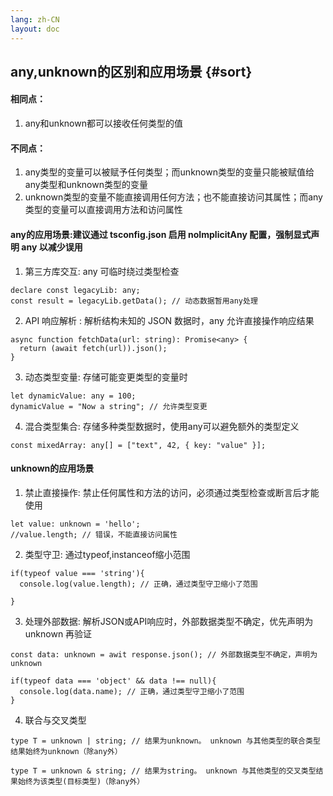 ```yaml
---
lang: zh-CN
layout: doc
---
```

## any,unknown的区别和应用场景 {#sort}
#### 相同点：
   1. any和unknown都可以接收任何类型的值
#### 不同点： 
   1. any类型的变量可以被赋予任何类型；而unknown类型的变量只能被赋值给any类型和unknown类型的变量
   2. unknown类型的变量不能直接调用任何方法；也不能直接访问其属性；而any类型的变量可以直接调用方法和访问属性
#### any的应用场景:建议通过 tsconfig.json 启用 noImplicitAny 配置，强制显式声明 any 以减少误用

1. 第三方库交互: any 可临时绕过类型检查
```
declare const legacyLib: any;
const result = legacyLib.getData(); // 动态数据暂用any处理
```
2. API 响应解析 : 解析结构未知的 JSON 数据时，any 允许直接操作响应结果
```
async function fetchData(url: string): Promise<any> {
  return (await fetch(url)).json();
}
```
3. 动态类型变量: 存储可能变更类型的变量时
```
let dynamicValue: any = 100;
dynamicValue = "Now a string"; // 允许类型变更
````
4. 混合类型集合: 存储多种类型数据时，使用any可以避免额外的类型定义
```
const mixedArray: any[] = ["text", 42, { key: "value" }];
```


#### unknown的应用场景
1. 禁止直接操作: 禁止任何属性和方法的访问，必须通过类型检查或断言后才能使用
```
let value: unknown = 'hello';
//value.length; // 错误，不能直接访问属性

```
2. 类型守卫: 通过typeof,instanceof缩小范围
```
if(typeof value === 'string'){
  console.log(value.length); // 正确，通过类型守卫缩小了范围

}
```
3. 处理外部数据: 解析JSON或API响应时，外部数据类型不确定，优先声明为unknown 再验证
```
const data: unknown = awit response.json(); // 外部数据类型不确定，声明为unknown

if(typeof data === 'object' && data !== null){
  console.log(data.name); // 正确，通过类型守卫缩小了范围
}

```
4. 联合与交叉类型
```
type T = unknown | string; // 结果为unknown。 unknown 与其他类型的联合类型结果始终为unknown（除any外）

type T = unknown & string; // 结果为string。 unknown 与其他类型的交叉类型结果始终为该类型(目标类型)（除any外）

```

